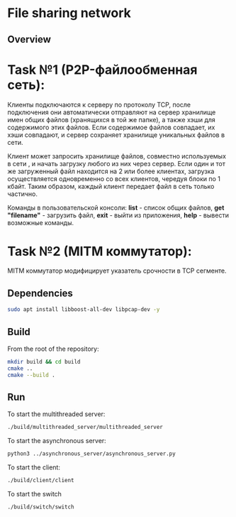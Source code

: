 # File sharing network

## Overview
# Task №1 (P2P-файлообменная сеть):
Клиенты подключаются к серверу по протоколу TCP, после подключения
они автоматически отправляют на сервер хранилище имен
общих файлов (хранящихся в той же папке), а также хэши для
содержимого этих файлов. Если содержимое файлов совпадает,
их хэши совпадают, и сервер сохраняет хранилище уникальных файлов в
сети.

Клиент может запросить хранилище файлов, совместно используемых в сети
, и начать загрузку любого из них через сервер. Если
один и тот же загруженный файл находится на 2 или более клиентах,
загрузка осуществляется одновременно со всех клиентов, чередуя блоки по
1 кбайт. Таким образом, каждый клиент передает файл в сеть только частично. 

Команды в пользовательской консоли: **list** -
список общих файлов, **get "filename"** - загрузить файл, **exit** - выйти из приложения,
**help** - вывести возможные команды.

# Task №2 (MITM коммутатор):

MITM коммутатор модифицирует указатель срочности в TCP сегменте.

## Dependencies
```bash
sudo apt install libboost-all-dev libpcap-dev -y 
```

## Build
From the root of the repository:

```bash
mkdir build && cd build
cmake ..
cmake --build .
```

## Run
To start the multithreaded server:

```bash
./build/multithreaded_server/multithreaded_server
```

To start the asynchronous server:

```bash
python3 ../asynchronous_server/asynchronous_server.py
```

To start the client:

```bash
./build/client/client
```

To start the switch
```bash
./build/switch/switch
```
